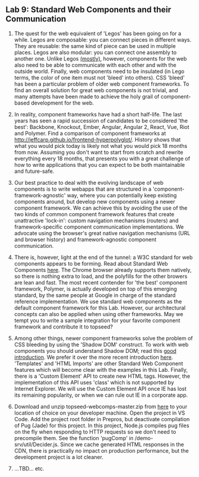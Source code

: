 ## Lab 9: Standard Web Components and their Communication 

1. The quest for the web equivalent of 'Legos' has been going on for a while. Legos are composable: you can connect pieces in different ways. They are reusable: the same kind of piece can be used in multiple places. Legos are also modular: you can connect one assembly to another one. Unlike Legos <a href='https://www.kickstarter.com/projects/1068475467/brixo-building-blocks-meet-electricity-and-iot' target='_blank'>(mostly)</a>, however, components for the web also need to be able to communicate with each other and with the outside world. Finally, web components need to be insulated (in Lego terms, the color of one item must not 'bleed' into others). CSS 'bleed' has been a particular problem of older web component frameworks. To find an overall solution for great web components is not trivial, and many attempts have been made to achieve the holy grail of component-based development for the web.

2. In reality, component frameworks have had a short half-life. The last years has seen a rapid succession of candidates to be considered 'the best': Backbone, Knockout, Ember, Angular, Angular 2, React, Vue, Riot and Polymer. Find a comparison of component frameworks at <a href='http://jeffcarp.github.io/frontend-hyperpolyglot/' target='_blank'>http://jeffcarp.github.io/frontend-hyperpolyglot/</a>. History shows that what you would pick today is likely not what you would pick 18 months from now. Assuming you don't want to start from scratch and rewrite everything every 18 months, that presents you with a great challenge of how to write applications that you can expect to be both maintainable and future-safe.

3. Our best practice to deal with the evolving landscape of web components is to write webapps that are structured in a 'component-framework-agnostic' way, where you can potentially keep existing components around, but develop new components using a newer component framework. We can achieve this by avoiding the use of the two kinds of common component framework features that create unattractive 'lock-in': custom navigation mechanisms (routers) and framework-specific component communication implementations. We advocate using the browser's great native navigation mechanisms (URL and browser history) and framework-agnostic component communication. 

4. There is, however, light at the end of the tunnel: a W3C standard for web components appears to be forming.  Read about Standard Web Components <a href='https://en.wikipedia.org/wiki/Web_Components' target='_blank'>here</a>. The Chrome browser already supports them natively, so there is nothing extra to load, and the polyfills for the other browers are lean and fast. The most recent contender for 'the best' component framework, Polymer, is actually developed on top of this emerging standard, by the same people at Google in charge of the standard reference implementation. We use standard web components as the default component framework for this Lab. However, our architectural concepts can also be applied when using other frameworks. May we tempt you to write a sample integration for your favorite component framework and contribute it to topseed?

5. Among other things, newer component frameworks solve the problem of CSS bleeding by using the 'Shadow DOM' construct. To work with web components you should understand Shadow DOM; read this <a href='https://www.html5rocks.com/en/tutorials/webcomponents/shadowdom/' target='_blank'>good introduction</a>. We prefer it over the more recent introduction 
<a href='https://developers.google.com/web/fundamentals/getting-started/primers/shadowdom' target='_blank'>here</a>. 'Templates' and 'HTML Imports' are other Standard Web Component features which will become clear with the examples in this Lab. Finally, there is a 'Custom Element' API to create new HTML tags. However, the implementation of this API uses 'class' which is not supported by Internet Explorer. We will use the Custom Element API once IE has lost its remaining popularity, or when we can rule out IE in a corporate app. 

6. Download and unzip topseed-webcomps-master.zip from <a href='https://github.com/topseed/topseed-webcomps' target='_blank'>here</a> to your location of choice on your developer machine. Open the project in VS Code. Add the project root folder in Prepros, but deactivate compilation of Pug (Jade) for this project. In this project, Node.js compiles pug files on the fly when responding to HTTP requests so we don't need to precompile them. See the function 'pugComp' in /demo-srv/util/Decider.js. Since we cache generated HTML responses in the CDN, there is practically no impact on production performance, but the development project is a lot cleaner. 

7. ...TBD... etc.

